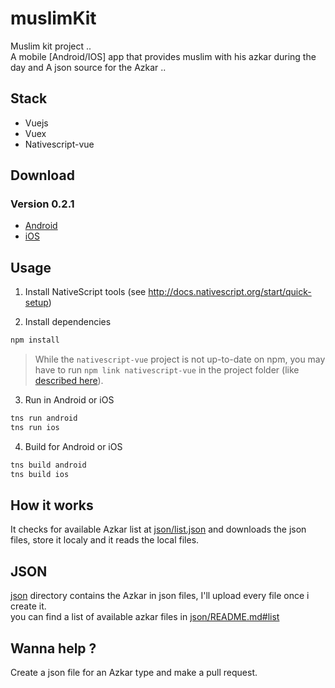 # muslimKit
Muslim kit project ..  
A mobile [Android/IOS] app that provides muslim with his azkar during the day and A json source for the Azkar ..

## Stack 
- Vuejs 
- Vuex
- Nativescript-vue

## Download
### Version 0.2.1 
- [Android](#)
- [iOS](#)

## Usage

1.  Install NativeScript tools (see http://docs.nativescript.org/start/quick-setup)

2.  Install dependencies

```bash
npm install 
```

> While the `nativescript-vue` project is not up-to-date on npm, you may have to run
> `npm link nativescript-vue` in the project folder (like [described here](https://github.com/rigor789/nativescript-vue/blob/master/CONTRIBUTING.md)).

3.  Run in Android or iOS

```bash
tns run android
tns run ios
```

4. Build for Android or iOS

```bash
tns build android
tns build ios
```

## How it works 
It checks for available Azkar list at [json/list.json](./json/list.json) and downloads the json files, store it localy and it reads the local files.

## JSON 
[json](./json) directory contains the Azkar in json files, I'll upload every file once i create it.      
you can find a list of available azkar files in [json/README.md#list](json/README.md#list)  


## Wanna help ? 
Create a json file for an Azkar type and make a pull request.